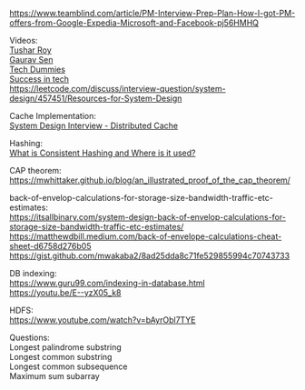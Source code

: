 https://www.teamblind.com/article/PM-Interview-Prep-Plan-How-I-got-PM-offers-from-Google-Expedia-Microsoft-and-Facebook-pj56HMHQ

Videos:  
[Tushar Roy](https://www.youtube.com/watch?v=UzLMhqg3_Wc&list=PLrmLmBdmIlps7GJJWW9I7N0P0rB0C3eY2)  
[Gaurav Sen](https://www.youtube.com/watch?v=quLrc3PbuIw&list=PLMCXHnjXnTnvo6alSjVkgxV-VH6EPyvoX)  
[Tech Dummies](https://www.youtube.com/watch?v=mhUQe4BKZXs&list=PLkQkbY7JNJuBoTemzQfjym0sqbOHt5fnV)  
[Success in tech](https://www.youtube.com/channel/UC-vYrOAmtrx9sBzJAf3x_xw)  
https://leetcode.com/discuss/interview-question/system-design/457451/Resources-for-System-Design  

Cache Implementation:   
[System Design Interview - Distributed Cache](https://www.youtube.com/watch?v=iuqZvajTOyA)

Hashing:  
[What is Consistent Hashing and Where is it used?](https://www.youtube.com/watch?v=zaRkONvyGr8)

CAP theorem:  
https://mwhittaker.github.io/blog/an_illustrated_proof_of_the_cap_theorem/

back-of-envelop-calculations-for-storage-size-bandwidth-traffic-etc-estimates:  
https://itsallbinary.com/system-design-back-of-envelop-calculations-for-storage-size-bandwidth-traffic-etc-estimates/  
https://matthewdbill.medium.com/back-of-envelope-calculations-cheat-sheet-d6758d276b05  
https://gist.github.com/mwakaba2/8ad25dda8c71fe529855994c70743733  

DB indexing:  
https://www.guru99.com/indexing-in-database.html  
https://youtu.be/E--yzX05_k8  


HDFS:  
https://www.youtube.com/watch?v=bAyrObl7TYE  

Questions:  
Longest palindrome substring  
Longest common substring  
Longest common subsequence  
Maximum sum subarray  
